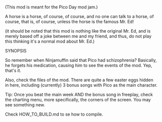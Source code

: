 (This mod is meant for the Pico Day mod jam.)

A horse is a horse, of course, of course, and no one can talk to a horse, of course, that is, of course, unless the horse is the famous Mr. Ed!

(it should be noted that this mod is nothing like the original Mr. Ed, and is merely based off a joke between me and my friend, and thus, do not play this thinking it's a normal mod about Mr. Ed.)

SYNOPSIS

So remember when Ninjamuffin said that Pico had schizophrenia? Basically, he forgets his medication, causing him to see the events of the mod. Yep, that's it.

Also, check the files of the mod. There are quite a few easter eggs hidden in here, including (currently) 3 bonus songs with Pico as the main character.

Tip: Once you beat the main week AND the bonus song in freeplay, check the charting menu, more specifically, the corners of the screen. You may see something new.

Check HOW_TO_BUILD.md to se how to compile.
